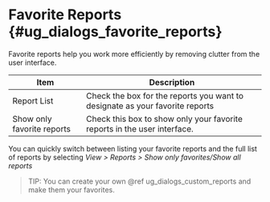 Favorite Reports {#ug_dialogs_favorite_reports}
==============================================
Favorite reports help you work more efficiently by removing clutter from the user interface. 

Item | Description
-----|-------------
Report List | Check the box for the reports you want to designate as your favorite reports
Show only favorite reports | Check this box to show only your favorite reports in the user interface.

You can quickly switch between listing your favorite reports and the full list of reports by selecting *View > Reports > Show only favorites/Show all reports*

> TIP: You can create your own @ref ug_dialogs_custom_reports and make them your favorites.

